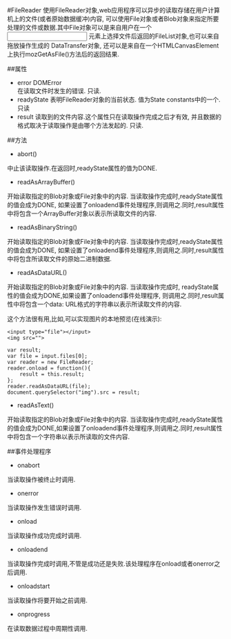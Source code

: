 #FileReader
使用FileReader对象,web应用程序可以异步的读取存储在用户计算机上的文件(或者原始数据缓冲)内容,
可以使用File对象或者Blob对象来指定所要处理的文件或数据.其中File对象可以是来自用户在一个<input>
元素上选择文件后返回的FileList对象,也可以来自拖放操作生成的 DataTransfer对象,
还可以是来自在一个HTMLCanvasElement上执行mozGetAsFile()方法后的返回结果.

##属性
* error DOMError	
	在读取文件时发生的错误. 只读.
* readyState 
	表明FileReader对象的当前状态. 值为State constants中的一个. 只读
* result 
	读取到的文件内容.这个属性只在读取操作完成之后才有效, 并且数据的格式取决于读取操作是由哪个方法发起的. 只读.

##方法
* abort()

中止该读取操作.在返回时,readyState属性的值为DONE.

* readAsArrayBuffer()

开始读取指定的Blob对象或File对象中的内容. 当读取操作完成时,readyState属性的值会成为DONE,
如果设置了onloadend事件处理程序,则调用之.同时,result属性中将包含一个ArrayBuffer对象以表示所读取文件的内容.

* readAsBinaryString()

开始读取指定的Blob对象或File对象中的内容. 当读取操作完成时,readyState属性的值会成为DONE,
如果设置了onloadend事件处理程序,则调用之.同时,result属性中将包含所读取文件的原始二进制数据.

* readAsDataURL()

开始读取指定的Blob对象或File对象中的内容. 当读取操作完成时,
readyState属性的值会成为DONE,如果设置了onloadend事件处理程序,
则调用之.同时,result属性中将包含一个data: URL格式的字符串以表示所读取文件的内容.

这个方法很有用,比如,可以实现图片的本地预览(在线演示):

	<input type="file"></input>
	<img src="">

	var result;
	var file = input.files[0];
	var reader = new FileReader;
	reader.onload = function(){
		result = this.result;
	};
	reader.readAsDataURL(file);
	document.querySelector("img").src = result;

* readAsText()

开始读取指定的Blob对象或File对象中的内容. 当读取操作完成时,readyState属性的值会成为DONE,如果设置了onloadend事件处理程序,则调用之.同时,result属性中将包含一个字符串以表示所读取的文件内容.


##事件处理程序
* onabort

当读取操作被终止时调用.

* onerror

当读取操作发生错误时调用.

* onload

当读取操作成功完成时调用.

* onloadend

当读取操作完成时调用,不管是成功还是失败.该处理程序在onload或者onerror之后调用.

* onloadstart

当读取操作将要开始之前调用.

* onprogress

在读取数据过程中周期性调用.